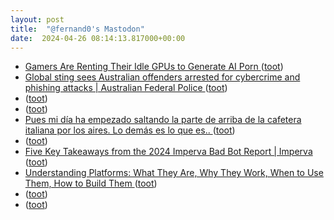 ```yaml
---
layout: post
title:  "@fernand0's Mastodon"
date:  2024-04-26 08:14:13.817000+00:00
---
```

*  [Gamers Are Renting Their Idle GPUs to Generate AI Porn ](https://www.404media.co/gamers-are-renting-their-idle-gpus-to-generate-ai-porn) ([toot](https://mastodon.social/@fernand0/112336519417940801))
*  [Global sting sees Australian offenders arrested for cybercrime and phishing attacks \| Australian Federal Police ](https://www.afp.gov.au/news-centre/media-release/global-sting-sees-australian-offenders-arrested-cybercrime-and-phishin) ([toot](https://mastodon.social/@fernand0/112334878003126017))
*  [ ](https://todon.eu/@mondadientes) ([toot](https://mastodon.social/@fernand0/112333791482320906))
*  [ ](https://mastodon.social/@macosas) ([toot](https://mastodon.social/@fernand0/112333574579027356))
*  [Pues mi día ha empezado saltando la parte de arriba de la cafetera italiana por los aires. Lo demás es lo que es.. ](https://mastodon.social/@fernand0/112333516809521703) ([toot](https://mastodon.social/@fernand0/112333516809521703))
*  [ ](https://fosstodon.org/@slp) ([toot](https://mastodon.social/@fernand0/112333509075202582))
*  [Five Key Takeaways from the 2024 Imperva Bad Bot Report \| Imperva ](https://www.imperva.com/blog/five-key-takeaways-from-the-2024-imperva-bad-bot-report) ([toot](https://mastodon.social/@fernand0/112333053487113202))
*  [Understanding Platforms: What They Are, Why They Work, When to Use Them, How to Build Them ](https://www.infoq.com/presentations/platforms-social-engineering) ([toot](https://mastodon.social/@fernand0/112332782771054326))
*  [ ](https://fosstodon.org/@slp) ([toot](https://mastodon.social/@fernand0/112332779579985835))
*  [ ](https://mastodon.social/users/fernand0/statuses/112332774651973411/activity) ([toot](https://mastodon.social/users/fernand0/statuses/112332774651973411/activity))
